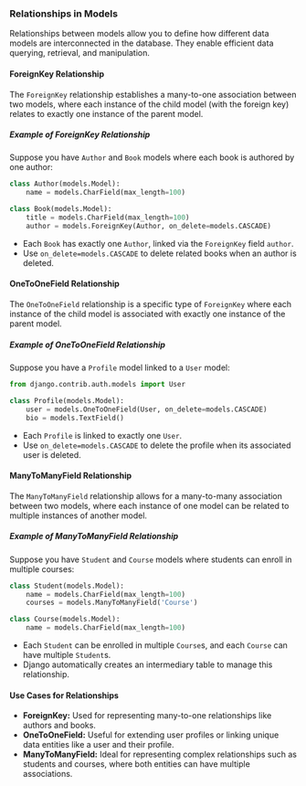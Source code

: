 ### Relationships in Models

Relationships between models allow you to define how different data models are interconnected in the database. They enable efficient data querying, retrieval, and manipulation.

#### ForeignKey Relationship

The `ForeignKey` relationship establishes a many-to-one association between two models, where each instance of the child model (with the foreign key) relates to exactly one instance of the parent model.

##### Example of ForeignKey Relationship

Suppose you have `Author` and `Book` models where each book is authored by one author:

```python
class Author(models.Model):
    name = models.CharField(max_length=100)

class Book(models.Model):
    title = models.CharField(max_length=100)
    author = models.ForeignKey(Author, on_delete=models.CASCADE)
```

- Each `Book` has exactly one `Author`, linked via the `ForeignKey` field `author`.
- Use `on_delete=models.CASCADE` to delete related books when an author is deleted.

#### OneToOneField Relationship

The `OneToOneField` relationship is a specific type of `ForeignKey` where each instance of the child model is associated with exactly one instance of the parent model.

##### Example of OneToOneField Relationship

Suppose you have a `Profile` model linked to a `User` model:

```python
from django.contrib.auth.models import User

class Profile(models.Model):
    user = models.OneToOneField(User, on_delete=models.CASCADE)
    bio = models.TextField()
```

- Each `Profile` is linked to exactly one `User`.
- Use `on_delete=models.CASCADE` to delete the profile when its associated user is deleted.

#### ManyToManyField Relationship

The `ManyToManyField` relationship allows for a many-to-many association between two models, where each instance of one model can be related to multiple instances of another model.

##### Example of ManyToManyField Relationship

Suppose you have `Student` and `Course` models where students can enroll in multiple courses:

```python
class Student(models.Model):
    name = models.CharField(max_length=100)
    courses = models.ManyToManyField('Course')

class Course(models.Model):
    name = models.CharField(max_length=100)
```

- Each `Student` can be enrolled in multiple `Course`s, and each `Course` can have multiple `Student`s.
- Django automatically creates an intermediary table to manage this relationship.

#### Use Cases for Relationships

- **ForeignKey:** Used for representing many-to-one relationships like authors and books.
- **OneToOneField:** Useful for extending user profiles or linking unique data entities like a user and their profile.
- **ManyToManyField:** Ideal for representing complex relationships such as students and courses, where both entities can have multiple associations.

